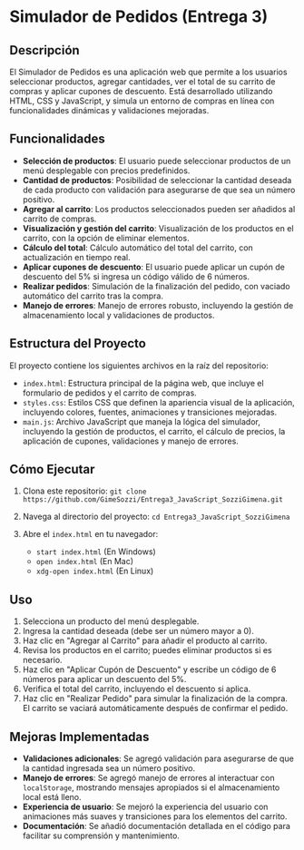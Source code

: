# Simulador de Pedidos (Entrega 3)

## Descripción

El Simulador de Pedidos es una aplicación web que permite a los usuarios seleccionar productos, agregar cantidades, ver el total de su carrito de compras y aplicar cupones de descuento. Está desarrollado utilizando HTML, CSS y JavaScript, y simula un entorno de compras en línea con funcionalidades dinámicas y validaciones mejoradas.

## Funcionalidades

- **Selección de productos**: El usuario puede seleccionar productos de un menú desplegable con precios predefinidos.
- **Cantidad de productos**: Posibilidad de seleccionar la cantidad deseada de cada producto con validación para asegurarse de que sea un número positivo.
- **Agregar al carrito**: Los productos seleccionados pueden ser añadidos al carrito de compras.
- **Visualización y gestión del carrito**: Visualización de los productos en el carrito, con la opción de eliminar elementos.
- **Cálculo del total**: Cálculo automático del total del carrito, con actualización en tiempo real.
- **Aplicar cupones de descuento**: El usuario puede aplicar un cupón de descuento del 5% si ingresa un código válido de 6 números.
- **Realizar pedidos**: Simulación de la finalización del pedido, con vaciado automático del carrito tras la compra.
- **Manejo de errores**: Manejo de errores robusto, incluyendo la gestión de almacenamiento local y validaciones de productos.

## Estructura del Proyecto

El proyecto contiene los siguientes archivos en la raíz del repositorio:

- `index.html`: Estructura principal de la página web, que incluye el formulario de pedidos y el carrito de compras.
- `styles.css`: Estilos CSS que definen la apariencia visual de la aplicación, incluyendo colores, fuentes, animaciones y transiciones mejoradas.
- `main.js`: Archivo JavaScript que maneja la lógica del simulador, incluyendo la gestión de productos, el carrito, el cálculo de precios, la aplicación de cupones, validaciones y manejo de errores.

## Cómo Ejecutar

1. Clona este repositorio:
   `git clone https://github.com/GimeSozzi/Entrega3_JavaScript_SozziGimena.git`

2. Navega al directorio del proyecto:
   `cd Entrega3_JavaScript_SozziGimena`

3. Abre el `index.html` en tu navegador:
   - `start index.html` (En Windows)
   - `open index.html` (En Mac)
   - `xdg-open index.html` (En Linux)

## Uso

1. Selecciona un producto del menú desplegable.
2. Ingresa la cantidad deseada (debe ser un número mayor a 0).
3. Haz clic en "Agregar al Carrito" para añadir el producto al carrito.
4. Revisa los productos en el carrito; puedes eliminar productos si es necesario.
5. Haz clic en "Aplicar Cupón de Descuento" y escribe un código de 6 números para aplicar un descuento del 5%.
6. Verifica el total del carrito, incluyendo el descuento si aplica.
7. Haz clic en "Realizar Pedido" para simular la finalización de la compra. El carrito se vaciará automáticamente después de confirmar el pedido.

## Mejoras Implementadas

- **Validaciones adicionales**: Se agregó validación para asegurarse de que la cantidad ingresada sea un número positivo.
- **Manejo de errores**: Se agregó manejo de errores al interactuar con `localStorage`, mostrando mensajes apropiados si el almacenamiento local está lleno.
- **Experiencia de usuario**: Se mejoró la experiencia del usuario con animaciones más suaves y transiciones para los elementos del carrito.
- **Documentación**: Se añadió documentación detallada en el código para facilitar su comprensión y mantenimiento.
